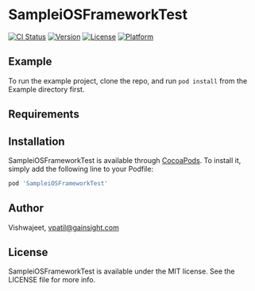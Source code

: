 # SampleiOSFrameworkTest

[![CI Status](https://img.shields.io/travis/Vishwajeet/SampleiOSFrameworkTest.svg?style=flat)](https://travis-ci.org/Vishwajeet/SampleiOSFrameworkTest)
[![Version](https://img.shields.io/cocoapods/v/SampleiOSFrameworkTest.svg?style=flat)](https://cocoapods.org/pods/SampleiOSFrameworkTest)
[![License](https://img.shields.io/cocoapods/l/SampleiOSFrameworkTest.svg?style=flat)](https://cocoapods.org/pods/SampleiOSFrameworkTest)
[![Platform](https://img.shields.io/cocoapods/p/SampleiOSFrameworkTest.svg?style=flat)](https://cocoapods.org/pods/SampleiOSFrameworkTest)

## Example

To run the example project, clone the repo, and run `pod install` from the Example directory first.

## Requirements

## Installation

SampleiOSFrameworkTest is available through [CocoaPods](https://cocoapods.org). To install
it, simply add the following line to your Podfile:

```ruby
pod 'SampleiOSFrameworkTest'
```

## Author

Vishwajeet, vpatil@gainsight.com

## License

SampleiOSFrameworkTest is available under the MIT license. See the LICENSE file for more info.
